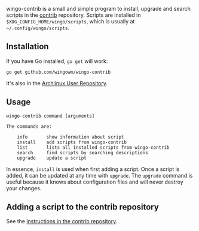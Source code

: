 wingo-contrib is a small and simple program to install, upgrade and search 
scripts in the [contrib](https://github.com/wingowm/contrib) repository.
Scripts are installed in `$XDG_CONFIG_HOME/wingo/scripts`, which is
usually at `~/.config/wingo/scripts`.

## Installation

If you have Go installed, `go get` will work:

    go get github.com/wingowm/wingo-contrib

It's also in the
[Archlinux User Repository](https://aur.archlinux.org/packages/wingo-contrib-git/).


## Usage

    wingo-contrib command [arguments]
    
    The commands are:
    
        info       show information about script
        install    add scripts from wingo-contrib
        list       lists all installed scripts from wingo-contrib
        search     find scripts by searching descriptions
        upgrade    update a script

In essence, `install` is used when first adding a script. Once a script is 
added, it can be updated at any time with `upgrade`. The `upgrade` command is 
useful because it knows about configuration files and will never destroy your 
changes.

## Adding a script to the contrib repository

See the [instructions in the contrib 
repository](https://github.com/wingowm/contrib#submitting-a-script).

